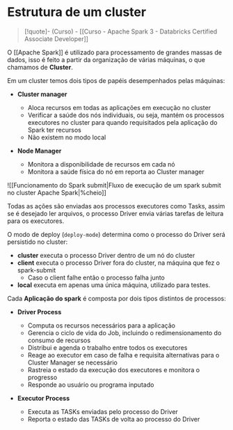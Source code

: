 # Estrutura de um cluster

> [!quote]- (Curso) - [[Curso - Apache Spark 3 - Databricks Certified Associate Developer]]

O [[Apache Spark]] é utilizado para processamento de grandes massas de dados, isso é feito a partir da organização de várias máquinas, o que chamamos de **Cluster**.

Em um cluster temos dois tipos de papéis desempenhados pelas máquinas:

- **Cluster manager**
	- Aloca recursos em todas as aplicações em execução no cluster
	- Verificar a saúde dos nós individuais, ou seja, mantém os processos executores no cluster para quando requisitados pela aplicação do Spark ter recursos
	- Não existem no modo local

- **Node Manager**
	- Monitora a disponibilidade de recursos em cada nó
	- Monitora a saúde física do nó em reporta ao Cluster manager

![[Funcionamento do Spark submit|Fluxo de execução de um spark submit no cluster Apache Spark|%cheio]]

Todas as ações são enviadas aos processos executores como Tasks, assim se é desejado ler arquivos, o processo Driver envia várias tarefas de leitura para os executores.

O modo de deploy (`deploy-mode`) determina como o processo do Driver será persistido no cluster:

- **cluster** executa o processo Driver dentro de um nó do cluster
- **client** executa o processo Driver fora do cluster, na máquina que fez o spark-submit
	- Caso o client falhe então o processo falha junto
- **local** executa em apenas uma única máquina, utilizado para testes.

Cada **Aplicação do spark** é composta por dois tipos distintos de processos:

- **Driver Process**
	- Computa os recursos necessários para a aplicação 
	- Gerencia o ciclo de vida do Job, incluindo o redimensionamento do consumo de recursos
	- Distribui e agenda o trabalho entre todos os executores
	- Reage ao executor em caso de falha e requisita alternativas para o Cluster Manager se necessário
	- Rastreia o estado da execução dos executores e monitora o progresso
	- Responde ao usuário ou programa inputado

- **Executor Process**
	- Executa as TASKs enviadas pelo processo do Driver
	- Reporta o estado das TASKs de volta ao processo do Driver